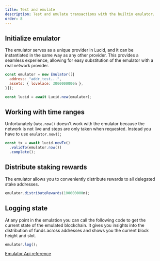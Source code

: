 ```yaml
---
title: Test and emulate
description: Test and emulate transactions with the builtin emulator. 
order: 8
---
```


## Initialize emulator

The emulator serves as a unique provider in Lucid, and it can be instantiated in
the same way as any other provider. This provides a seamless experience,
allowing for easy substitution of the emulator with a real network provider.

```js
const emulator = new Emulator([{
  address: "addr_test...",
  assets: { lovelace: 3000000000n },
}]);

const lucid = await Lucid.new(emulator);
```

## Working with time ranges

Unfortunately `Date.now()` doesn't work with the emulator because the network is
not live and steps are only taken when requested. Instead you have to use
`emulator.now()`;

```js
const tx = await lucid.newTx()
  .validTo(emulator.now())
  .complete();
```

## Distribute staking rewards

The emulator allows you to conveniently distribute rewards to all delegated
stake addresses.

```js
emulator.distributeRewards(100000000n);
```

## Logging state

At any point in the emulation you can call the following code to get the current
state of the emulated blockchain. It gives you insights into the distribution of
funds across addresses and shows you the current block height and slot.

```js
emulator.log();
```

[Emulator Api reference](https://deno.land/x/lucid@0.10.1/mod.ts?s=Emulator)
